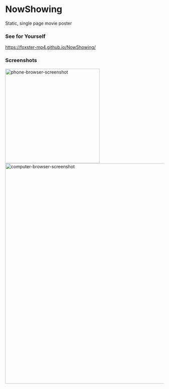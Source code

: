 # NowShowing
Static, single page movie poster

### See for Yourself
https://foxster-mp4.github.io/NowShowing/

### Screenshots
<img src="https://github.com/foxster-mp4/__screenshots/blob/master/NowShowing/lightyear.png" alt="phone-browser-screenshot" width="300"/>
<img src="https://github.com/foxster-mp4/__screenshots/blob/master/NowShowing/iamgroot.png" alt="computer-browser-screenshot" width="700"/>
